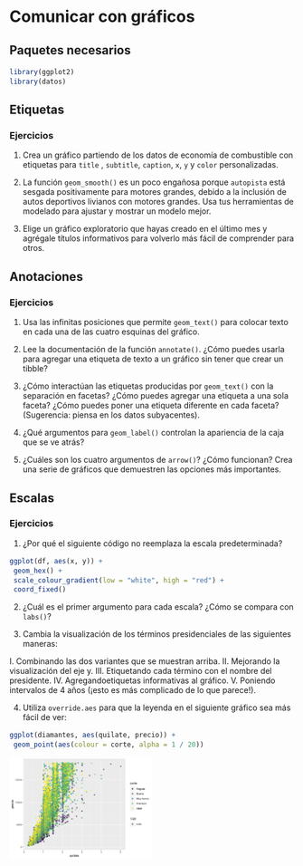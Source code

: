 # Comunicar con gráficos

## Paquetes necesarios


```r
library(ggplot2)
library(datos)
```

## Etiquetas

### Ejercicios

1. Crea un gráfico partiendo de los datos de economía de combustible con etiquetas para `title` , `subtitle`, `caption`, `x`, `y` y `color` personalizadas.

2. La función `geom_smooth()` es un poco engañosa porque `autopista` está sesgada positivamente para motores grandes, debido a la inclusión de autos deportivos livianos con motores grandes. Usa tus herramientas de modelado para ajustar y mostrar un modelo mejor.

3. Elige un gráfico exploratorio que hayas creado en el último mes y agrégale títulos informativos para volverlo más fácil de comprender para otros.

## Anotaciones

### Ejercicios

1. Usa las infinitas posiciones que permite `geom_text()` para colocar texto en cada una de las cuatro esquinas del gráfico.

2. Lee la documentación de la función `annotate()`. ¿Cómo puedes usarla para agregar una etiqueta de texto a un gráfico sin tener que crear un tibble?

3. ¿Cómo interactúan las etiquetas producidas por `geom_text()` con la separación en facetas? ¿Cómo puedes agregar una etiqueta a una sola faceta? ¿Cómo puedes poner una etiqueta diferente en cada faceta? (Sugerencia: piensa en los datos subyacentes).

4. ¿Qué argumentos para `geom_label()` controlan la apariencia de la caja que se ve atrás?

5. ¿Cuáles son los cuatro argumentos de `arrow()`? ¿Cómo funcionan? Crea una serie
 de gráficos que demuestren las opciones más importantes.

## Escalas

### Ejercicios

1. ¿Por qué el siguiente código no reemplaza la escala predeterminada?

 
 ```r
 ggplot(df, aes(x, y)) +
  geom_hex() +
  scale_colour_gradient(low = "white", high = "red") +
  coord_fixed()
 ```

2. ¿Cuál es el primer argumento para cada escala? ¿Cómo se compara con `labs()`?

3. Cambia la visualización de los términos presidenciales de las siguientes maneras:

I.	Combinando las dos variantes que se muestran arriba.
II.	Mejorando la visualización del eje y.
III.	Etiquetando cada término con el nombre del presidente.
IV.	Agregandoetiquetas informativas al gráfico.
V.	Poniendo intervalos de 4 años (¡esto es más complicado de lo que parece!).

4. Utiliza `override.aes` para que la leyenda en el siguiente gráfico sea más fácil de ver:

 
 ```r
 ggplot(diamantes, aes(quilate, precio)) +
  geom_point(aes(colour = corte, alpha = 1 / 20))
 ```
 
 <img src="28-communicate-plots_files/figure-html/unnamed-chunk-3-1.png" width="50%" />
